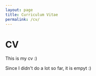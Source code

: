 ```yaml
---
layout: page
title: Curriculum Vitae
permalink: /cv/
---
```


# CV
This is my cv :)

Since I didn't do a lot so far, it is empyt :)